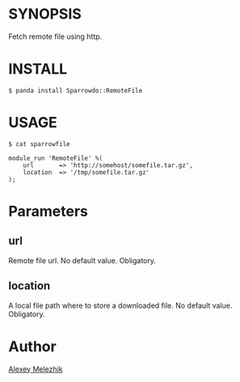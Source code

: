 # SYNOPSIS

Fetch remote file using http.


# INSTALL

    $ panda install Sparrowdo::RemoteFile

# USAGE

    $ cat sparrowfile

    module_run 'RemoteFile' %(
        url       => 'http://somehost/somefile.tar.gz',
        location  => '/tmp/somefile.tar.gz'
    );

# Parameters

## url

Remote file url. No default value. Obligatory.

## location

A local file path where to store a downloaded file. No default value. Obligatory.
  
# Author

[Alexey Melezhik](melezhik@gmail.com)

